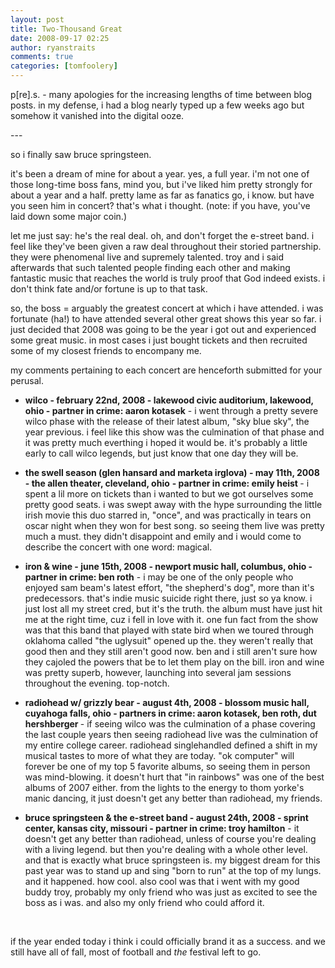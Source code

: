 ```yaml
---
layout: post
title: Two-Thousand Great
date: 2008-09-17 02:25
author: ryanstraits
comments: true
categories: [tomfoolery]
---
```

<p>p[re].s. - many apologies for the increasing lengths of time between blog posts. in my defense, i had a blog nearly typed up a few weeks ago but somehow it vanished into the digital ooze.</p>
<p>---</p>
<p>so i finally saw bruce springsteen.</p>
<p>it's been a dream of mine for about a year. yes, a full year. i'm not one of those long-time boss fans, mind you, but i've liked him pretty strongly for about a year and a half. pretty lame as far as fanatics go, i know. but have you seen him in concert? that's what i thought. (note: if you have, you've laid down some major coin.)</p>
<p>let me just say: he's the real deal. oh, and don't forget the e-street band. i feel like they've been given a raw deal throughout their storied partnership. they were phenomenal live and supremely talented. troy and i said afterwards that such talented people finding each other and making fantastic music that reaches the world is truly proof that God indeed exists. i don't think fate and/or fortune is up to that task.</p>
<p>so, the boss = arguably the greatest concert at which i have attended. i was fortunate (ha!) to have attended several other great shows this year so far. i just decided that 2008 was going to be the year i got out and experienced some great music. in most cases i just bought tickets and then recruited some of my closest friends to encompany me.</p>
<p>my comments pertaining to each concert are henceforth submitted for your perusal.</p>
<ul>
<li><strong><span>wilco</span> - february 22nd, 2008 - lakewood civic auditorium, lakewood, ohio - partner in crime: aaron kotasek</strong> - i went through a pretty severe wilco phase with the release of their latest album, "sky blue sky", the year previous. i feel like this show was the culmination of that phase and it was pretty much everthing i hoped it would be. it's probably a little early to call wilco legends, but just know that one day they will be.</li>
</ul>
<ul>
<li><strong>the swell season (glen hansard and marketa irglova) - may 11th, 2008 - the allen theater, cleveland, ohio</strong> <strong>- partner in crime: emily heist </strong>- i spent a lil more on tickets than i wanted to but we got ourselves some pretty good seats. i was swept away with the hype surrounding the little irish movie this duo starred in, "once", and was practically in tears on oscar night when they won for best song. so seeing them live was pretty much a must. they didn't disappoint and emily and i would come to describe the concert with one word: magical.</li>
</ul>
<ul>
<li><strong>iron &amp; wine - june 15th, 2008 - newport music hall, columbus, ohio - partner in crime: ben roth</strong> - i may be one of the only people who enjoyed sam beam's latest effort, "the shepherd's dog", more than it's predecessors. that's indie music suicide right there, just so ya know. i just lost all my street cred, but it's the truth. the album must have just hit me at the right time, cuz i fell in love with it. one fun fact from the show was that this band that played with state bird when we toured through oklahoma called "the uglysuit" opened up the. they weren't really that good then and they still aren't good now. ben and i still aren't sure how they cajoled the powers that be to let them play on the bill. iron and wine was pretty superb, however, launching into several jam sessions throughout the evening. top-notch.</li>
</ul>
<ul>
<li><strong>radiohead w/ grizzly bear - august 4th, 2008 - blossom music hall, cuyahoga falls, ohio - partners in crime: aaron kotasek, ben roth, dut hershberger </strong>- if seeing wilco was the culmination of a phase covering the last couple years then seeing radiohead live was the culmination of my entire college career. radiohead singlehandled defined a shift in my musical tastes to more of what they are today. "ok computer" will forever be one of my top 5 favorite albums, so seeing them in person was mind-blowing. it doesn't hurt that "in rainbows" was one of the best albums of 2007 either. from the lights to the energy to thom yorke's manic dancing, it just doesn't get any better than radiohead, my friends.</li>
</ul>
<ul>
<li><strong>bruce springsteen &amp; the e-street band - august 24th, 2008 - sprint center, kansas city, missouri - partner in crime: troy hamilton</strong> - it doesn't get any better than radiohead, unless of course you're dealing with a living legend. but then you're dealing with a whole other level. and that is exactly what bruce springsteen is. my biggest dream for this past year was to stand up and sing "born to run" at the top of my lungs. and it happened. how cool. also cool was that i went with my good buddy troy, probably my only friend who was just as excited to see the boss as i was. and also my only friend who could afford it.</li>
</ul>
<p>&nbsp;</p>
<p>if the year ended today i think i could officially brand it as a success. and we still have all of fall, most of football and <em>the</em> festival left to go.</p>


